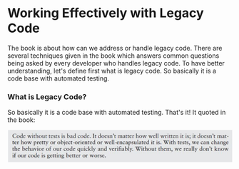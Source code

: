# Working Effectively with Legacy Code
The book is about how can we address or handle legacy code. There are several techniques given in the book which answers common questions being asked by every developer who handles legacy code. To have better understanding, let's define first what is legacy code. So basically it is a code base with automated testing. 

### What is Legacy Code?
So basically it is a code base with automated testing. That's it! It quoted in the book:

<img src="images/code_without_test_quote.JPG" alt="code_without_test_quote" class="inline"/>

